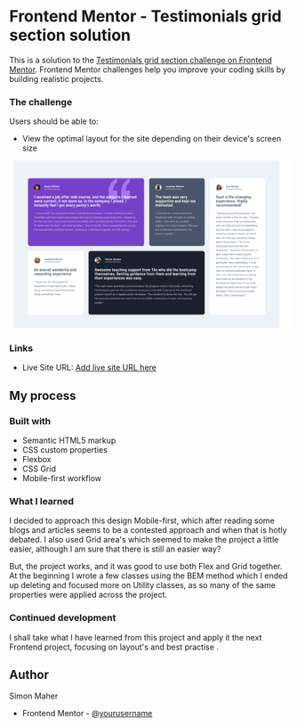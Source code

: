 # Frontend Mentor - Testimonials grid section solution

This is a solution to the [Testimonials grid section challenge on Frontend Mentor](https://www.frontendmentor.io/challenges/testimonials-grid-section-Nnw6J7Un7). Frontend Mentor challenges help you improve your coding skills by building realistic projects. 

### The challenge

Users should be able to:

- View the optimal layout for the site depending on their device's screen size

![Preview](/Testimonial-grid.PNG)

### Links

- Live Site URL: [Add live site URL here](https://your-live-site-url.com)

## My process

### Built with

- Semantic HTML5 markup
- CSS custom properties
- Flexbox
- CSS Grid
- Mobile-first workflow


### What I learned

I decided to approach this design Mobile-first, which after reading some blogs and articles seems to be a contested approach and when that is hotly debated. I also used Grid area's which seemed to make the project a little easier, although I am sure that there is still an easier way? 

But, the project works, and it was good to use both Flex and Grid together. At the beginning I wrote a few classes using the BEM method which I ended up deleting and focused more on Utility classes, as so many of the same properties were applied across the project.

### Continued development

I shall take what I have learned from this project and apply it the next Frontend project, focusing on layout's and best practise .


## Author

Simon Maher

- Frontend Mentor - [@yourusername](https://www.frontendmentor.io/profile/yourusername)



